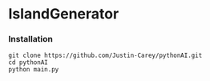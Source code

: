 # IslandGenerator

### Installation
```
git clone https://github.com/Justin-Carey/pythonAI.git
cd pythonAI
python main.py
```
